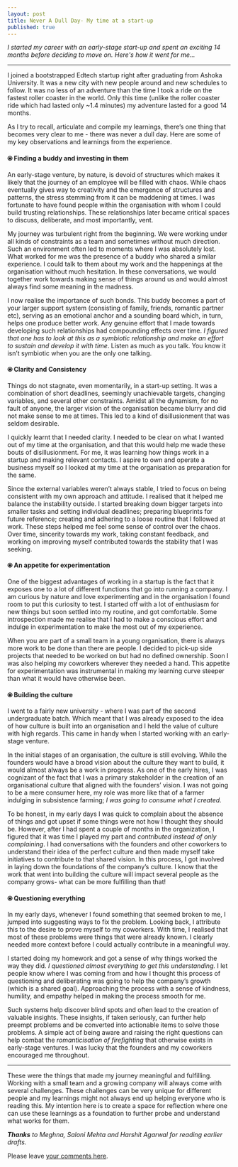 ```yaml
---
layout: post
title: Never A Dull Day- My time at a start-up
published: true
---
```

_I started my career with an early-stage start-up and spent an exciting 14 months before deciding to move on. Here's how it went for me..._

----

I joined a bootstrapped Edtech startup right after graduating from Ashoka University. It was a new city with new people around and new schedules to follow. It was no less of an adventure  than the time I took a ride on the fastest roller coaster in the world. Only this time (unlike the roller coaster ride which had lasted only ~1.4 minutes) my adventure lasted for a good 14 months.

As I try to recall, articulate and compile my learnings, there’s one thing that becomes very clear to me - there was never a dull day. Here are some of my key observations and learnings from the experience.

#### ⦿ Finding a buddy and investing in them

An early-stage venture, by nature, is devoid of structures which makes it likely that the journey of an employee will be filled with chaos. While chaos eventually gives way to creativity and the emergence of structures and patterns, the stress stemming from it can be maddening at times. I was fortunate to have found people within the organisation with whom I could build trusting relationships. These relationships later became critical spaces to discuss, deliberate, and most importantly, vent.

My journey was turbulent right from the beginning. We were working under all kinds of constraints as a team and sometimes without much direction. Such an environment often led to moments where I was absolutely lost. What worked for me was the presence of a buddy who shared a similar experience. I could talk to them about my work and the happenings at the organisation without much hesitation. In these conversations, we would together work towards making sense of things around us and would almost always find some meaning in the madness. 


I now realise the importance of such bonds. This buddy becomes a part of your larger support system (consisting of family, friends, romantic partner etc), serving as an emotional anchor and a sounding board which, in turn, helps one produce better work. Any genuine effort that I made towards developing such relationships had compounding effects over time. _I figured that one has to look at this  as a symbiotic relationship and make an effort to sustain and develop it with time_. Listen as much as you talk. You know it isn’t symbiotic when you are the only one talking.

#### ⦿ Clarity and Consistency

Things do not stagnate, even momentarily, in a start-up setting. It was a combination of short deadlines, seemingly unachievable targets, changing variables, and several other constraints. Amidst all the dynamism, for no fault of anyone, the larger vision of the organisation became blurry and did not make sense to me at times. This led to a kind of disillusionment that was seldom desirable.

I quickly learnt that I needed clarity. I needed to be clear on what I wanted out of my time at the organisation, and that this would help me wade these bouts of disillusionment. For me, it was learning how things work in a startup and making relevant contacts. I aspire to own and operate a business myself so I looked at my time at the organisation as preparation for the same. 


Since the external variables weren’t always stable, I tried to focus on being consistent with my own approach and attitude. I realised that it helped me balance the instability outside. I started breaking down bigger targets into smaller tasks and setting individual deadlines; preparing blueprints for future reference; creating and adhering to a loose routine that I followed at work. These steps helped me feel some sense of control over the chaos. Over time, sincerity towards my work, taking constant feedback, and working on improving myself contributed towards the stability that I was seeking. 


#### ⦿ An appetite for experimentation

One of the biggest advantages of working in a startup is the fact that it exposes one to a lot of different functions that go into running a company. I am curious by nature and love experimenting and in the organisation I found room to put this curiosity to test. I started off with a lot of enthusiasm for new things but soon settled into my routine, and got comfortable. Some introspection made me realise that I had to make a conscious effort and indulge in experimentation to make the most out of my experience.

When you are part of a small team in a young organisation, there is always more work to be done than there are people. I decided to pick-up side projects that needed to be worked on but had no defined ownership. Soon I was also helping my coworkers wherever they needed a hand. This appetite for experimentation was instrumental in making my learning curve steeper than what it would have otherwise been.

#### ⦿ Building the culture

I went to a fairly new university - where I was part of the second undergraduate batch. Which meant that I was already exposed to the idea of how culture is built into an organisation and I held the value of culture with high regards. This came in handy when I started working with an early-stage venture.

In the initial stages of an organisation, the culture is still evolving. While the founders would have a broad vision about the culture they want to build, it would almost always be a work in progress. As one of the early hires, I was cognizant of the fact that I was a primary stakeholder in the creation of an organisational culture that aligned with the founders’ vision. I was not going to be a mere consumer here, my role was more like that of a farmer indulging in subsistence farming; _I was going to consume what I created._

To be honest, in my early days I was quick to complain about the absence of things and got upset if some things were not how I thought they should be. However, after I had spent a couple of months in the organization, I figured that it was time I played my part and _contributed instead of only complaining_. I  had conversations with the founders and other coworkers to understand their idea of the perfect culture and then made myself take initiatives to contribute to that shared vision. In this process, I got involved in laying down the foundations of the company’s culture. I know that the work that went into building the culture will impact several people as the company grows- what can be more fulfilling than that!


#### ⦿ Questioning everything

In my early days, whenever I found something that seemed broken to me, I jumped into suggesting ways to fix the problem. Looking back, I attribute this to the desire to prove myself to my coworkers. With time, I realised that most of these problems were things that were already known. I clearly needed more context before I could actually contribute in a meaningful way.

I started doing my homework and got a sense of why things worked the way they did. _I questioned almost everything to get this understanding._ I let people know where I was coming from and how I thought this process of questioning and deliberating was going to help the company’s growth (which is a shared goal). Approaching the process with a sense of kindness, humility, and empathy helped in making the process smooth for me.

Such systems help discover blind spots and often lead to the creation of valuable insights. These insights, if taken seriously, can further help preempt problems and be converted into actionable items to solve those problems. A simple act of being aware and raising the right questions can help combat the _romanticisation of firefighting_ that otherwise exists in early-stage ventures. I was lucky that the founders and my coworkers encouraged me throughout. 

----

These were the things that made my journey meaningful and fulfilling. Working with a small team and a growing company will always come with several challenges. These challenges can be very unique for different people and my learnings might not always end up helping everyone who is reading this. My intention here is to create a space for reflection where one can use these learnings as a foundation to further probe and understand what works for them. 


_**Thanks** to Meghna, Saloni Mehta and Harshit Agarwal for reading earlier drafts._

Please leave [your comments here](https://twitter.com/whysosuso/status/1285458599712415744). 
